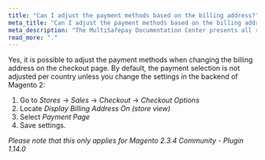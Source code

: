 ```yaml
---
title: "Can I adjust the payment methods based on the billing address?"
meta_title: "Can I adjust the payment methods based on the billing address MultiSafepay Docs"
meta_description: "The MultiSafepay Documentation Center presents all relevant information about our Plugins and API. You can also find support pages for payment methods, tools and general questions as well as the contact details of our Support and Integration Teams."
read_more: "."
---
```

Yes, it is possible to adjust the payment methods when changing the billing address on the checkout page. By default, the payment selection is not adjusted per country unless you change the settings in the backend of Magento 2:

1. Go to _Stores_ -> _Sales_ -> _Checkout_ -> _Checkout Options_
2. Locate _Display Billing Address On (store view)_
3. Select _Payment Page_
4. Save settings.

_Please note that this only applies for Magento 2.3.4 Community - Plugin 1.14.0_